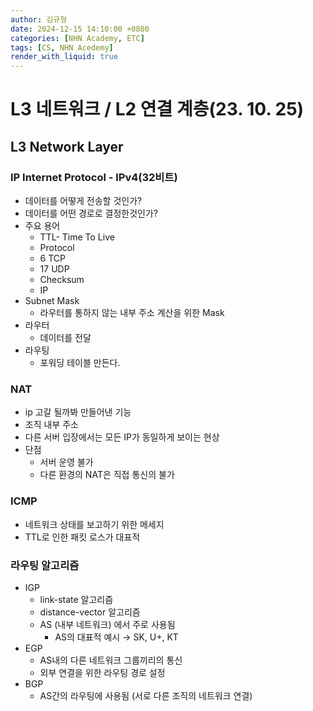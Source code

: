 ```yaml
---
author: 김규형
date: 2024-12-15 14:10:00 +0800
categories: [NHN Academy, ETC]
tags: [CS, NHN Acedemy]
render_with_liquid: true
---
```



# L3 네트워크  / L2 연결 계층(23. 10. 25)

## L3 Network Layer

### **IP Internet Protocol - IPv4(32비트)**

- 데이터를 어떻게 전송할 것인가?
- 데이터를 어떤 경로로 결정한것인가?
- 주요 용어
    - TTL- Time To Live
    - Protocol
    - 6 TCP
    - 17 UDP
    - Checksum
    - IP
- Subnet Mask
    - 라우터를 통하지 않는 내부 주소 계산을 위한 Mask
- 라우터
    - 데이터를 전달
- 라우팅
    - 포워딩 테이블 만든다.

### NAT

- ip 고갈 될까봐 만들어낸 기능
- 조직 내부 주소
- 다른 서버 입장에서는 모든 IP가 동일하게 보이는 현상
- 단점
    - 서버 운영 불가
    - 다른 환경의 NAT은 직접 통신의 불가

### ICMP

- 네트워크 상태를 보고하기 위한 메세지
- TTL로 인한 패킷 로스가 대표적

### 라우팅 알고리즘

- IGP
    - link-state 알고리즘
    - distance-vector 알고리즘
    - AS (내부 네트워크) 에서 주로 사용됨
        - AS의 대표적 예시 → SK, U+, KT
- EGP
    - AS내의 다른 네트워크 그룹끼리의 통신
    - 외부 연결을 위한 라우팅 경로 설정
- BGP
    - AS간의 라우팅에 사용됨 (서로 다른 조직의 네트워크 연결)
